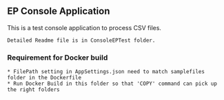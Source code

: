 ## EP Console Application

This is a test console application to process CSV files.
```
Detailed Readme file is in ConsoleEPTest folder.
```
### Requirement for Docker build 

```
* FilePath setting in AppSettings.json need to match samplefiles folder in the Dockerfile
* Run Docker Build in this folder so that 'COPY' command can pick up the right folders
```
